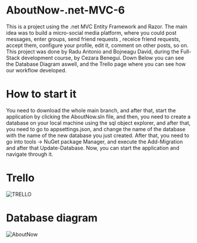# AboutNow-.net-MVC-6

This is a project using the .net MVC Entity Framework and Razor. The main idea was to build a micro-social media platform, where you could post messages, enter groups, send friend requests
, receice friend requests, accept them, configure your profile, edit it, comment on other posts, so on. This project was done by Radu Antonio and Bojneagu David, during the
Full-Stack development course, by Cezara Benegui. Down Below you can see the Database Diagram aswell, and the Trello page where you can see how our workflow developed.


# How to start it


You need to download the whole main branch, and after that, start the application by clicking the AboutNow.sln file, and then, you need to create a database on your local machine using the sql object explorer, and after that, you need to go to appsettings.json, and change the name of the database with the name of the new database you just created. After that, you need to go into tools -> NuGet package Manager, and execute the Add-Migration <nameofthemigration> and after that Update-Database. Now, you can start the application and navigate through it.



# Trello 
![TRELLO](https://user-images.githubusercontent.com/93039914/212147917-b156a9c0-bd02-4548-ad49-9c4b5b3e3c65.jpg)

# Database diagram


![AboutNow](https://user-images.githubusercontent.com/93039914/212147960-29076e4a-9d3c-47da-bdcb-797760dc62ed.jpg)
